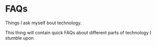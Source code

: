 # FAQs
Things I ask myself bout technology.

This thing will contain quick FAQs about different parts of technology I stumble upon
